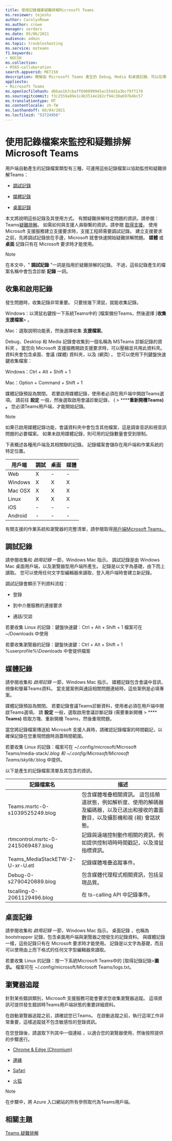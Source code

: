 ```yaml
---
title: 使用記錄檔案疑難排解Microsoft Teams
ms.reviewer: tejeshs
author: CarolynRowe
ms.author: crowe
manager: serdars
ms.date: 05/06/2021
audience: admin
ms.topic: troubleshooting
ms.service: msteams
f1.keywords:
- NOCSH
ms.collection:
- M365-collaboration
search.appverid: MET150
description: 瞭解由 Microsoft Teams 產生的 Debug、Media 和桌面記錄、可以在哪裡找到這些記錄，以及這些記錄如何協助監控和疑難排解。
appliesto:
- Microsoft Teams
ms.openlocfilehash: d6baa1b7cbaff690899945ac554d1a3bcf9ff170
ms.sourcegitcommit: f3c2559a89e1c4b3514e102cf94c38a697b4bc57
ms.translationtype: MT
ms.contentlocale: zh-TW
ms.lasthandoff: 08/04/2021
ms.locfileid: "53724956"
---
```

# <a name="use-log-files-to-monitor-and-troubleshoot-microsoft-teams"></a>使用記錄檔案來監控和疑難排解Microsoft Teams

用戶端自動產生的記錄檔案類型有三種，可運用這些記錄檔案以協助監控和疑難排解Teams：

-   [調試記錄](#debug-logs)

-   [媒體記錄](#media-logs)

-   [桌面記錄](#desktop-logs)

本文將說明這些記錄及其使用方式。 有關疑難排解特定問題的資訊，請參閱：Teams[疑難排解](/MicrosoftTeams/troubleshoot/teams)。 如需如何與支援人員聯繫的資訊，請參閱 [取得支援](/microsoft-365/business-video/get-help-support)。 使用 Microsoft 支援服務建立支援要求時，支援工程師需要調試記錄。 建立支援要求之前，先將調試記錄放在手邊，Microsoft 就會快速開始疑難排解問題。 **媒體** 或 **桌面** 記錄只有在 Microsoft 要求時才能使用。

> [!NOTE]
> 在本文中，" **調試記錄** "一詞是指用於疑難排解的記錄。 不過，這些記錄產生的檔案名稱中會包含診斷 **記錄** 一詞。  

## <a name="collect-and-enable-logging"></a>收集和啟用記錄

發生問題時，收集記錄非常重要。 只要按幾下滑鼠，就能收集記錄。

Windows：以滑鼠右鍵按一下系統Teams中的 [檔案備份Teams，然後選擇 [**收集支援檔案**> 。 

Mac：選取説明功能表，然後選擇收集 **支援檔案**。

Debug、Desktop 和 Media 記錄會收集到一個名稱為 MSTeams 診斷記錄的資料夾 <local data and time> 。 當您向 Microsoft 支援服務開啟支援要求時，可以壓縮並共用此資料夾。 資料夾會包含桌面、會議 (媒體) 資料夾，以及 (網頁) 。 您可以使用下列鍵盤快速鍵收集檔案：

Windows：Ctrl + Alt + Shift + 1

Mac：Option + Command + Shift + 1

媒體記錄預設為關閉。 若要啟用媒體記錄，使用者必須在用戶端中開啟Teams選項。 請前往 **設定** 一般，然後選取啟用會議診斷記錄， ( >  ******重新開機Teams) 。** 您必須Teams用戶端，才能開始記錄。

> [!NOTE]
> 如果已啟用媒體記錄功能，會議資料夾中會包含其他檔案，這是調查音訊和視音訊問題的必要檔案。 如果未啟用媒體記錄，則可用的記錄數量會受到限制。

下表概述各種用戶端及其相關聯的記錄。 記錄檔案會儲存在用戶端和作業系統的特定位置。


|用戶端 |調試|桌面|媒體|
|---------|---------|---------|---------|
|Web    |X         |-         |-         |
|Windows     |X         |X         |X         |
|Mac OSX     |X         |X         |X         |
|Linux     |X         |X         |X         |
|iOS     |-         |-         |-         |
|Android     |-         |-         |-         |

有關支援的作業系統和瀏覽器的完整清單，請參閱取得[用戶端Microsoft Teams。](get-clients.md)

## <a name="debug-logs"></a>調試記錄

請參閱收集和 _啟用記錄_ 一節，Windows Mac 指示。 調試記錄是由 Windows Mac 桌面用戶端，以及瀏覽器型用戶端所產生。 記錄是以文字為基礎，由下而上讀取。 您可以使用任何文字型編輯器來讀取，登入用戶端時會建立新記錄。

調試記錄會顯示下列資料流程：

-   登錄

-   到中介層服務的連接要求

-   通話/交談

若要收集 Linux 的記錄：鍵盤快速鍵：Ctrl + Alt + Shift + 1 檔案可在 ~/Downloads 中使用

若要收集瀏覽器的記錄：鍵盤快速鍵：Ctrl + Alt + Shift + 1 %userprofile%\Downloads 中會提供檔案

## <a name="media-logs"></a>媒體記錄

請參閱收集和 _啟用記錄_ 一節，Windows Mac 指示。 媒體記錄包含會議中音訊、視像和螢幕Teams資料。 當支援案例與通話相關問題連結時，這些案例是必填專案。

媒體記錄預設為關閉。 若要記錄會議Teams診斷資料，使用者必須在用戶端中開啟Teams選項。 請 **設定** 一般，選取啟用會議診斷記錄 (需要重新開機  >  **** **Teams)** 核取方塊、重新開機 Teams，然後重現問題。 

當您將記錄檔案傳送給 Microsoft 支援人員時，請確認記錄檔案的時間戳記，以確保記錄在您重現問題時涵蓋時間範圍。

若要收集 Linux 的記錄：檔案可在 ~/.config/microsoft/Microsoft Teams/media-stack/*.blog 和 ~/.config/Microsoft/Microsoft Teams/skylib/*.blog 中提供。

以下是產生的記錄檔案清單及其包含的資訊。

|記錄檔案名  |描述  |
|---------|---------|
|Teams.msrtc-0-s1039525249.blog     | 包含媒體堆疊相關資訊。 這包括頻道狀態，例如解析度、使用的解碼器及編碼器，以及已送出和接收的畫面數目，以及攝影機和視 (視) 會話狀態。         |
|rtmcontrol.msrtc-0-2415069487.blog      |記錄與遠端控制動作相關的資訊，例如提供控制項時時間戳記，以及滑鼠指標資訊。          |
|Teams_MediaStackETW-2-U-xr-U.etl      |記錄媒體堆疊追蹤事件。         |
|Debug-0-s2790420889.blog    | 包含媒體代理程式相關資訊，包括呈現品質。          |
|tscalling-0-2061129496.blog   |在 ts-calling API 中記錄事件。       |

## <a name="desktop-logs"></a>桌面記錄

請參閱收集和 _啟用記錄_ 一節，Windows Mac 指示。 桌面記錄 ，也稱為 bootstrapper 記錄，包含桌面用戶端與瀏覽器之間發生的記錄資料。 與媒體記錄一樣，這些記錄只有在 Microsoft 要求時才能使用。 記錄是以文字為基礎，而且可以使用由上而下格式的任何文字型編輯器來讀取。

若要收集 Linux 的記錄：按一下系統Microsoft Teams中的 [取得記錄記錄>**圖示。**
檔案可在 ~/.config/microsoft/Microsoft Teams/logs.txt。  


## <a name="browser-trace"></a>瀏覽器追蹤

針對某些錯誤類別，Microsoft 支援服務可能會要求您收集瀏覽器追蹤。 這項資訊可提供發生錯誤時Teams用戶端狀態的重要詳細資料。

在啟動瀏覽器追蹤之前，請確認您已Teams。 在啟動追蹤之前，執行這項工作非常重要，這樣追蹤就不包含敏感性的登錄資訊。

在您登錄後，請選取下列其中一個連結 ，以適合您的瀏覽器使用，然後按照提供的步驟進行。 

-   [Chrome & Edge (Chromium) ](/azure/azure-portal/capture-browser-trace#google-chrome-and-microsoft-edge-chromium?preserve-view=true#resolution)

-   [邊緣](/azure/azure-portal/capture-browser-trace#microsoft-edge-edgehtml?preserve-view=true#resolution)

-   [Safari](/azure/azure-portal/capture-browser-trace#apple-safari?preserve-view=true#resolution)

-   [火狐](/azure/azure-portal/capture-browser-trace#firefox?preserve-view=true#resolution)

> [!NOTE]
> 在步驟中，將 Azure 入口網站的所有參照取代為Teams用戶端。 

## <a name="related-topics"></a>相關主題

[Teams 疑難排解](/MicrosoftTeams/troubleshoot/teams)
